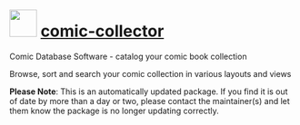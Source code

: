 # <img src="https://cdn.jsdelivr.net/gh/mkevenaar/chocolatey-packages@196f45fcb5d2f1678981ea7d99518d53a9a47cf3/icons/comic-collector.png" width="48" height="48"/> [comic-collector](https://community.chocolatey.org/packages/comic-collector)

Comic Database Software - catalog your comic book collection

Browse, sort and search your comic collection in various layouts and views

**Please Note**: This is an automatically updated package. If you find it is
out of date by more than a day or two, please contact the maintainer(s) and
let them know the package is no longer updating correctly.
